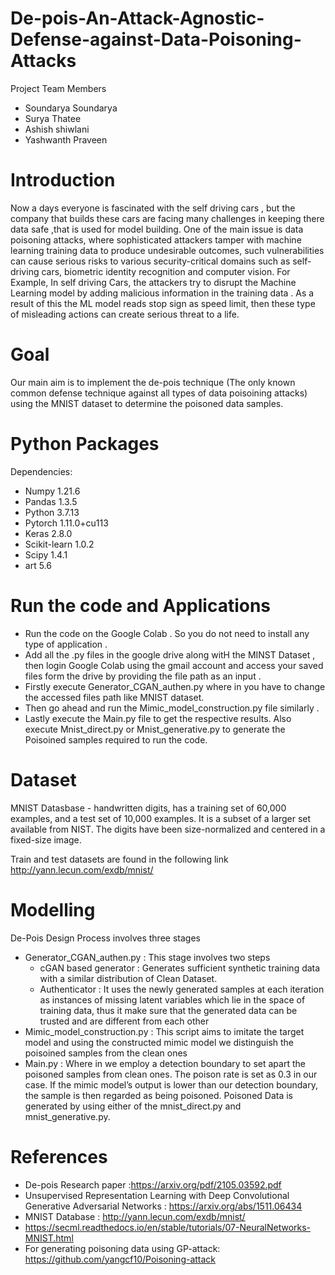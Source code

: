 # De-pois-An-Attack-Agnostic-Defense-against-Data-Poisoning-Attacks

Project Team Members 
- Soundarya Soundarya 
- Surya Thatee
- Ashish shiwlani
- Yashwanth Praveen

# Introduction

Now a days everyone is fascinated with the self driving cars , but the company that builds these cars are facing many challenges in keeping there data safe ,that is used for model building. One of the main issue is data poisoning attacks,  where sophisticated attackers tamper with machine learning training data to produce undesirable outcomes, such vulnerabilities can cause serious risks to various security-critical domains such as self-driving cars, biometric identity recognition and computer vision. For Example, In self driving Cars, the attackers try to disrupt the Machine Learning model by adding malicious information in the training data . As a result of this the ML model reads stop sign as speed limit, then these type of misleading actions can create serious threat to a life.

# Goal 

Our main aim is to implement the de-pois technique (The only known common defense technique against all types of data poisoining attacks) using the MNIST dataset to determine the poisoned data samples. 


# Python Packages

Dependencies:

- Numpy 1.21.6
- Pandas 1.3.5
- Python 3.7.13
- Pytorch 1.11.0+cu113
- Keras 2.8.0
- Scikit-learn 1.0.2 
- Scipy 1.4.1
- art 5.6

# Run the code and Applications 

- Run the code on the Google Colab . So you do not need to install any type of application .
- Add all the .py files in the google drive along witH the MINST Dataset , then login Google Colab using the gmail account and access your saved files form the drive by providing the file path as an input .
-  Firstly execute Generator_CGAN_authen.py where in you have to change the accessed files path like MNIST dataset.
-  Then go ahead and run the Mimic_model_construction.py file similarly . 
-  Lastly execute the Main.py file to get the respective results. Also execute Mnist_direct.py or Mnist_generative.py to generate the Poisoined samples required to run the code.

# Dataset

MNIST Datasbase - handwritten digits, has a training set of 60,000 examples, and a test set of 10,000 examples. It is a subset of a larger set available from NIST. The digits have been size-normalized and centered in a fixed-size image.

Train and test datasets are found in the following link
http://yann.lecun.com/exdb/mnist/



# Modelling

De-Pois Design Process involves three stages 

- Generator_CGAN_authen.py : This stage involves two steps 
    - cGAN based generator : Generates sufficient synthetic training data with a similar distribution of Clean Dataset.
    - Authenticator : It uses the newly generated samples at each iteration as instances of missing latent variables which lie in the space of training data, thus it           make sure that the generated data can be trusted and are different from each other
- Mimic_model_construction.py : This script aims to imitate the target model and using the constructed mimic model we distinguish the poisoined samples from the clean ones
- Main.py : Where in we employ a detection boundary to set apart the poisoned samples from clean ones. The poison rate is set as 0.3 in our case. If the mimic model’s output is lower than our detection boundary, the sample is then regarded as being poisoned. Poisoned Data is generated by using either of the mnist_direct.py and mnist_generative.py. 


# References

- De-pois Research paper :https://arxiv.org/pdf/2105.03592.pdf
- Unsupervised Representation Learning with Deep Convolutional Generative Adversarial Networks : https://arxiv.org/abs/1511.06434
- MNIST Database : http://yann.lecun.com/exdb/mnist/
- https://secml.readthedocs.io/en/stable/tutorials/07-NeuralNetworks-MNIST.html
- For generating poisoning data using GP-attack: https://github.com/yangcf10/Poisoning-attack
